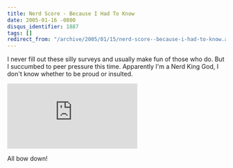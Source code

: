 ```yaml
---
title: Nerd Score - Because I Had To Know
date: 2005-01-16 -0800
disqus_identifier: 1887
tags: []
redirect_from: "/archive/2005/01/15/nerd-score--because-i-had-to-know.aspx/"
---
```


I never fill out these silly surveys and usually make fun of those who
do. But I succumbed to peer pressure this time. Apparently I'm a Nerd
King God, I don't know whether to be proud or insulted.

[![I am nerdier than 97% of all people. Are you nerdier? Click here to
find
out!](http://www.wxplotter.com/images/ft/nq.php?val=8792)](http://www.wxplotter.com/ft_nq.php?im)

All bow down!

